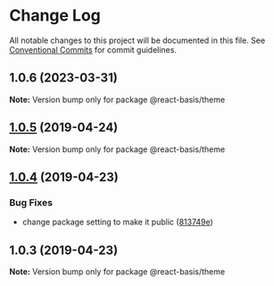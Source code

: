 # Change Log

All notable changes to this project will be documented in this file.
See [Conventional Commits](https://conventionalcommits.org) for commit guidelines.

## 1.0.6 (2023-03-31)

**Note:** Version bump only for package @react-basis/theme





## [1.0.5](https://github.com/gmukul01/component-library-ts-boilerplate/compare/@react-basis/theme@1.0.4...@react-basis/theme@1.0.5) (2019-04-24)

**Note:** Version bump only for package @react-basis/theme





## [1.0.4](https://github.com/gmukul01/component-library-ts-boilerplate/compare/@react-basis/theme@1.0.3...@react-basis/theme@1.0.4) (2019-04-23)


### Bug Fixes

* change package setting to make it public ([813749e](https://github.com/gmukul01/component-library-ts-boilerplate/commit/813749e))





## 1.0.3 (2019-04-23)

**Note:** Version bump only for package @react-basis/theme
